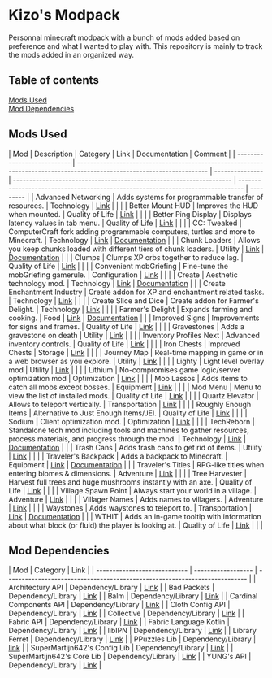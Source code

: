 # Kizo's Modpack
Personnal minecraft modpack with a bunch of mods added based on preference and what I wanted to play with. This repository is mainly to track the mods added in an organized way.

Table of contents
--------------------
[Mods Used](#mods)  
[Mod Dependencies](#dependencies)  

## Mods Used
<a id="mods"></a>
| Mod                         | Description                                                                                                            | Category        | Link                                                                | Documentation                                                                   | Comment   |
| --------------------------- | ---------------------------------------------------------------------------------------------------------------------- | --------------- | ------------------------------------------------------------------- | ------------------------------------------------------------------------------- | --------- |
| Advanced Networking         | Adds systems for programmable transfer of resources.                                                                   | Technology      | [Link](https://modrinth.com/mod/advanced-networking)                |                                                                                 |           |
| Better Mount HUD            | Improves the HUD when mounted.                                                                                         | Quality of Life | [Link](https://modrinth.com/mod/better-mount-hud)                   |                                                                                 |           |
| Better Ping Display         | Displays latency values in tab menu.                                                                                   | Quality of Life | [Link](https://modrinth.com/mod/better-ping-display-fabric)         |                                                                                 |           |
| CC: Tweaked                 | ComputerCraft fork adding programmable computers, turtles and more to Minecraft.                                       | Technology      | [Link](https://modrinth.com/mod/cc-tweaked)                         | [Documentation](https://tweaked.cc/)                                            |           |
| Chunk Loaders               | Allows you keep chunks loaded with different tiers of chunk loaders.                                                   | Utility         | [Link](https://modrinth.com/mod/chunk-loaders)                      | [Documentation](https://modrinth.com/mod/chunk-loaders)                         |           |
| Clumps                      | Clumps XP orbs together to reduce lag.                                                                                 | Quality of Life | [Link](https://modrinth.com/mod/clumps)                             |                                                                                 |           |
| Convenient mobGriefing      | Fine-tune the mobGriefing gamerule.                                                                                    | Configuration   | [Link](https://modrinth.com/mod/convenient-mobgriefing)             |                                                                                 |           |
| Create                      | Aesthetic technology mod.                                                                                              | Technology      | [Link](https://modrinth.com/mod/create-fabric)                      | [Documentation](https://create.fandom.com/wiki/Create_Mod_Wiki)                 |           |
| Create Enchantment Industry | Create addon for XP and enchantment related tasks.                                                                     | Technology      | [Link](https://modrinth.com/mod/create-enchantment-industry-fabric) |                                                                                 |           |
| Create Slice and Dice       | Create addon for Farmer's Delight.                                                                                     | Technology      | [Link](https://modrinth.com/mod/slice-and-dice)                     |                                                                                 |           |
| Farmer's Delight            | Expands farming and cooking.                                                                                           | Food            | [Link](https://modrinth.com/mod/farmers-delight-fabric)             | [Documentation](https://farmersdelight.fandom.com/wiki/Farmer%27s_Delight_Wiki) |           |
| Improved Signs              | Improvements for signs and frames.                                                                                     | Quality of Life | [Link](https://modrinth.com/mod/improved-signs)                     |                                                                                 |           |
| Gravestones                 | Adds a gravestone on death                                                                                             | Utility         | [Link](https://modrinth.com/mod/gravestones)                        |                                                                                 |           |
| Inventory Profiles Next     | Advanced inventory controls.                                                                                           | Quality of Life | [Link](https://modrinth.com/mod/inventory-profiles-next)                            |                                                                                 |           |
| Iron Chests                 | Improved Chests                                                                                                        | Storage         | [Link](https://modrinth.com/mod/cyberanner-ironchest)               |                                                                                 |           |
| Journey Map                 | Real-time mapping in game or in a web browser as you explore.                                                          | Utility         | [Link](https://modrinth.com/mod/journeymap)                         |                                                                                 |           |
| Lighty                      | Light level overlay mod                                                                                                | Utility         | [Link](https://modrinth.com/mod/lighty)                             |                                                                                 |           |
| Lithium                     | No-compromises game logic/server optimization mod                                                                      | Optimization    | [Link](https://modrinth.com/mod/lithium)                            |                                                                                 |           |
| Mob Lassos                  | Adds items to catch all mobs except bosses.                                                                            | Equipment       | [Link](https://modrinth.com/mod/mob-lassos)                         |                                                                                 |           |
| Mod Menu                    | Menu to view the list of installed mods.                                                                               | Quality of Life | [Link](https://modrinth.com/mod/modmenu)                            |                                                                                 |           |
| Quartz Elevator             | Allows to teleport vertically.                                                                                         | Transportation  | [Link](https://modrinth.com/mod/quartz-elevator)                    |                                                                                 |           |
| Roughly Enough Items        | Alternative to Just Enough Items/JEI.                                                                                  | Quality of Life | [Link](https://modrinth.com/mod/rei)                                |                                                                                 |           |
| Sodium                      | Client optimization mod.                                                                                               | Optimization    | [Link](https://modrinth.com/mod/sodium)                             |                                                                                 |           |
| TechReborn                  | Standalone tech mod including tools and machines to gather resources, process materials, and progress through the mod. | Technology      | [Link](https://www.curseforge.com/minecraft/mc-mods/techreborn)     | [Documentation](https://wiki.techreborn.ovh/)                                   |           |
| Trash Cans                  | Adds trash cans to get rid of items.                                                                                   | Utility         | [Link](https://modrinth.com/mod/trash-cans)                         |                                                                                 |           |
| Traveler's Backpack         | Adds a backpack to Minecraft.                                                                                          | Equipment       | [Link](https://modrinth.com/mod/travelersbackpack)                          | [Documentation](https://ftbwiki.org/Adventure_Backpack)                         |           |
| Traveler's Titles           | RPG-like titles when entering biomes & dimensions.                                                                     | Adventure       | [Link](https://modrinth.com/mod/travelers-titles)                   |                                                                                 |           |
| Tree Harvester              | Harvest full trees and huge mushrooms instantly with an axe.                                                           | Quality of Life | [Link](https://modrinth.com/mod/tree-harvester)                     |                                                                                 |           |
| Village Spawn Point         | Always start your world in a village.                                                                                  | Adventure       | [Link](https://modrinth.com/mod/village-spawn-point)                |                                                                                 |           |
| Villager Names              | Adds names to villagers.                                                                                               | Adventure       | [Link](https://modrinth.com/mod/villager-names-serilum)             |                                                                                 |           |
| Waystones                   | Adds waystones to teleport to.                                                                                         | Transportation  | [Link](https://modrinth.com/mod/waystones)                          | [Documentation](https://rlcraft.fandom.com/wiki/Waystones)                      |           |
| WTHIT                       | Adds an in-game tooltip with information about what block (or fluid) the player is looking at.                         | Quality of Life | [Link](https://modrinth.com/mod/wthit)                              |                                                                                 |           |

## Mod Dependencies 
<a id="dependencies"></a>
| Mod                          | Category           | Link                                                                       |
| ---------------------------- | ------------------ | -------------------------------------------------------------------------- |
| Architectury API             | Dependency/Library | [Link](https://modrinth.com/mod/architectury-api)                          |
| Bad Packets                  | Dependency/Library | [Link](https://modrinth.com/mod/badpackets)                                |
| Balm                         | Dependency/Library | [Link](https://modrinth.com/mod/balm)                                      |
| Cardinal Components API      | Dependency/Library | [Link](https://modrinth.com/mod/cardinal-components-api)                   |
| Cloth Config API             | Dependency/Library | [Link](https://modrinth.com/mod/cloth-config)                              |
| Collective                   | Dependency/Library | [Link](https://modrinth.com/mod/collective)                                |
| Fabric API                   | Dependency/Library | [Link](https://modrinth.com/mod/fabric-api)                                |
| Fabric Language Kotlin       | Dependency/Library | [Link](https://modrinth.com/mod/fabric-language-kotlin)                    |
| libIPN                       | Dependency/Library | [Link](https://modrinth.com/mod/libipn)                                    |
| Library Ferret               | Dependency/Library | [Link](https://www.curseforge.com/minecraft/mc-mods/library-ferret-fabric) |
| PPuzzles Lib                 | Dependency/Library | [link](https://modrinth.com/mod/puzzles-lib)                               |
| SuperMartijn642's Config Lib | Dependency/Library | [Link](https://modrinth.com/mod/supermartijn642s-config-lib)               |
| SuperMartijn642's Core Lib   | Dependency/Library | [Link](https://modrinth.com/mod/supermartijn642s-core-lib)                 |
| YUNG's API                   | Dependency/Library | [Link](https://modrinth.com/mod/yungs-api)                                 |
